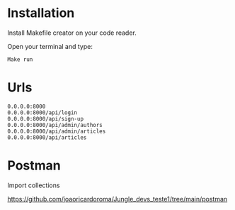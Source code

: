 # Installation

Install Makefile creator on your code reader.

Open your terminal and type:

    Make run

# Urls

    0.0.0.0:8000
    0.0.0.0:8000/api/login
    0.0.0.0:8000/api/sign-up
    0.0.0.0:8000/api/admin/authors
    0.0.0.0:8000/api/admin/articles
    0.0.0.0:8000/api/articles

# Postman

Import collections

https://github.com/joaoricardoroma/Jungle_devs_teste1/tree/main/postman
